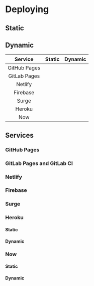 
# Deploying


## Static

## Dynamic

|    Service   |       Static       |                 Dynamic                |
|:------------:|:------------------:|:--------------------------------------:|
| GitHub Pages | <FeatureSupport /> | <FeatureSupport :isSuported="false" /> |
| GitLab Pages | <FeatureSupport /> | <FeatureSupport :isSuported="false" /> |
| Netlify      | <FeatureSupport /> | <FeatureSupport :isSuported="false" /> |
| Firebase     | <FeatureSupport /> |           <FeatureSupport />           |
| Surge        | <FeatureSupport /> | <FeatureSupport :isSuported="false" /> |
| Heroku       | <FeatureSupport /> |           <FeatureSupport />           |
| Now          | <FeatureSupport /> |           <FeatureSupport />           |

## Services

### GitHub Pages


### GitLab Pages and GitLab CI


### Netlify


### Firebase


### Surge


### Heroku

#### Static

#### Dynamic


### Now


#### Static

#### Dynamic
